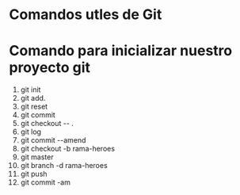 # Comandos utles de Git

# Comando para inicializar nuestro proyecto git
1. git init
2. git add.
3. git reset
4. git commit
5. git checkout -- .
6. git log 
7. git commit --amend
8. git checkout -b rama-heroes
9. git master
10. git branch -d rama-heroes 
11. git push
12. git commit -am